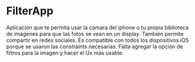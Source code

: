 # FilterApp

Aplicación que te permita usar la camara del iphone o tu propia biblioteca de imágenes para que las fotos se vean en un display.
También permite compartir en redes sociales.
Es compatible con todos los dispositivos iOS porque se usaron las constraints necesarias.
Falta agregar la opción de filtros para la imagen y hacer el Ux más usable.


